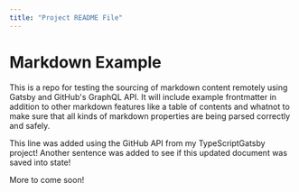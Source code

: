 ```yaml
---
title: "Project README File"
---
```


# Markdown Example

This is a repo for testing the sourcing of markdown content remotely using Gatsby and GitHub's GraphQL API.  It will include example frontmatter in addition to other markdown features like a table of contents and whatnot to make sure that all kinds of markdown properties are being parsed correctly and safely.

This line was added using the GitHub API from my TypeScriptGatsby project!  Another sentence was added to see if this updated document was saved into state!

More to come soon!